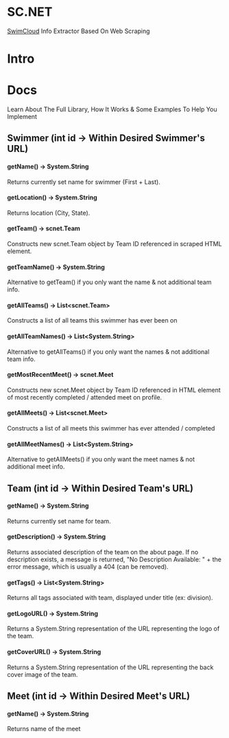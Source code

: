 # SC.NET
[SwimCloud](https://swimcloud.com/) Info Extractor Based On Web Scraping

# Intro

# Docs

Learn About The Full Library, How It Works & Some Examples To Help You Implement

## Swimmer (int id -> Within Desired Swimmer's URL)

#### getName() -> System.String
Returns currently set name for swimmer (First + Last).

#### getLocation() -> System.String
Returns location (City, State).

#### getTeam() -> scnet.Team
Constructs new scnet.Team object by Team ID referenced in scraped HTML element.

#### getTeamName() -> System.String
Alternative to getTeam() if you only want the name & not additional team info.

#### getAllTeams() -> List<scnet.Team>
Constructs a list of all teams this swimmer has ever been on

#### getAllTeamNames() -> List<System.String>
Alternative to getAllTeams() if you only want the names & not additional team info.

#### getMostRecentMeet() -> scnet.Meet
Constructs new scnet.Meet object by Team ID referenced in HTML element of most recently completed / attended meet on profile.

#### getAllMeets() -> List<scnet.Meet>
Constructs a list of all meets this swimmer has ever attended / completed

#### getAllMeetNames() -> List<System.String>
Alternative to getAllMeets() if you only want the meet names & not additional meet info.

## Team (int id -> Within Desired Team's URL)

#### getName() -> System.String
Returns currently set name for team.

#### getDescription() -> System.String
Returns associated description of the team on the about page. If no description exists, a message is returned, "No Description Available: " + the error message, which is usually a 404 (can be removed).

#### getTags() -> List<System.String>
Returns all tags associated with team, displayed under title (ex: division).

#### getLogoURL() -> System.String
Returns a System.String representation of the URL representing the logo of the team.

#### getCoverURL() -> System.String
Returns a System.String representation of the URL representing the back cover image of the team.

## Meet (int id -> Within Desired Meet's URL)

#### getName() -> System.String
Returns name of the meet
